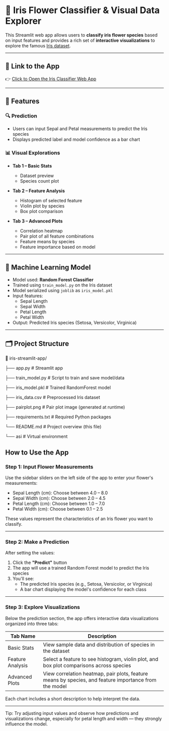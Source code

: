 # 🌼 Iris Flower Classifier & Visual Data Explorer

This Streamlit web app allows users to **classify iris flower species** based on input features and provides a rich set of **interactive visualizations** to explore the famous [Iris dataset](https://archive.ics.uci.edu/ml/datasets/iris).

---

## 🔗 Link to the App

👉 [Click to Open the Iris Classifier Web App](https://celebal-datatscience-assignement-week-7-dhglfzlcaterwtuguvwhvm.streamlit.app/)


---

## 🚀 Features

### 🔍 Prediction
- Users can input Sepal and Petal measurements to predict the Iris species
- Displays predicted label and model confidence as a bar chart

### 📊 Visual Explorations

- **Tab 1 – Basic Stats**
  - Dataset preview
  - Species count plot

- **Tab 2 – Feature Analysis**
  - Histogram of selected feature
  - Violin plot by species
  - Box plot comparison

- **Tab 3 – Advanced Plots**
  - Correlation heatmap
  - Pair plot of all feature combinations
  - Feature means by species
  - Feature importance based on model

---

## 🧠 Machine Learning Model

- Model used: **Random Forest Classifier**
- Trained using `train_model.py` on the Iris dataset
- Model serialized using `joblib` as `iris_model.pkl`
- Input features:
  - Sepal Length
  - Sepal Width
  - Petal Length
  - Petal Width
- Output: Predicted Iris species (Setosa, Versicolor, Virginica)

---

## 🗂️ Project Structure

📁 iris-streamlit-app/

├── app.py # Streamlit app

├── train_model.py # Script to train and save model/data

├── iris_model.pkl # Trained RandomForest model

├── iris_data.csv # Preprocessed Iris dataset

├── pairplot.png # Pair plot image (generated at runtime)

├── requirements.txt # Required Python packages

└── README.md # Project overview (this file)

└── asi # Virtual environment 


## How to Use the App

### Step 1: Input Flower Measurements

Use the sidebar sliders on the left side of the app to enter your flower's measurements:

- Sepal Length (cm): Choose between 4.0 – 8.0  
- Sepal Width (cm): Choose between 2.0 – 4.5  
- Petal Length (cm): Choose between 1.0 – 7.0  
- Petal Width (cm): Choose between 0.1 – 2.5  

These values represent the characteristics of an Iris flower you want to classify.

---

### Step 2: Make a Prediction

After setting the values:

1. Click the **"Predict"** button  
2. The app will use a trained Random Forest model to predict the Iris species  
3. You'll see:
   - The predicted Iris species (e.g., Setosa, Versicolor, or Virginica)
   - A bar chart displaying the model's confidence for each class

---

### Step 3: Explore Visualizations

Below the prediction section, the app offers interactive data visualizations organized into three tabs:

| Tab Name        | Description |
|-----------------|-------------|
| Basic Stats     | View sample data and distribution of species in the dataset |
| Feature Analysis| Select a feature to see histogram, violin plot, and box plot comparisons across species |
| Advanced Plots  | View correlation heatmap, pair plots, feature means by species, and feature importance from the model |

Each chart includes a short description to help interpret the data.

---

Tip: Try adjusting input values and observe how predictions and visualizations change, especially for petal length and width — they strongly influence the model.


